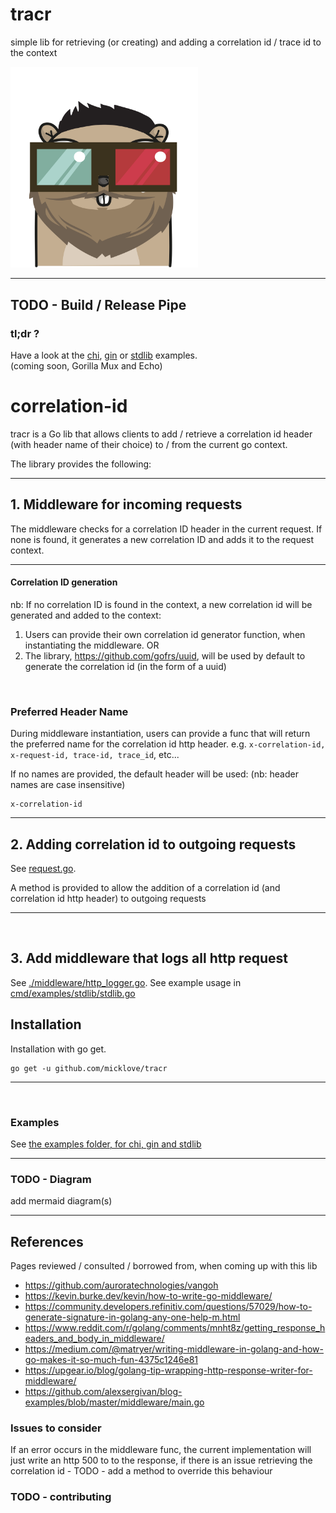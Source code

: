# tracr
simple lib for retrieving (or creating) and adding a correlation id / trace id to the context 

<img src='./gopher.png' width='300'>

---

TODO - Build / Release Pipe
---

### tl;dr ?
Have a look at the [chi](cmd/examples/chi/README.md), [gin](cmd/examples/gin/README.md) or [stdlib](cmd/examples/stdlib/README.md) examples.
<br/>(coming soon, Gorilla Mux and Echo)

# correlation-id
tracr is a Go lib that allows clients to add / retrieve a correlation id header (with header name of their choice) to / from the current go context.

The library provides the following:

---


## 1. Middleware for incoming requests
The middleware checks for a correlation ID header in the current request. If none is found, it generates a new correlation ID and adds it to the request context.

---

#### Correlation ID generation
nb: If no correlation ID is found in the context, a new correlation id will be generated and added to the context:
1. Users can provide their own correlation id generator function, when instantiating the middleware.
OR
2. The library, https://github.com/gofrs/uuid, will be used by default to generate the correlation id (in the form of a uuid)

<br />

### Preferred Header Name
During middleware instantiation, users can provide a func that will return the preferred name for the correlation id http header.
e.g. `x-correlation-id, x-request-id, trace-id, trace_id`, etc...

If no names are provided, the default header will be used: (nb: header names are case insensitive)

    x-correlation-id


---


## 2. Adding correlation id to outgoing requests
See [request.go](request.go). 

A method is provided to allow the addition of a correlation id (and correlation id http header) to outgoing requests

---

<br />

## 3. Add middleware that logs all http request
See [./middleware/http_logger.go](./middleware/http_logger.go).
See example usage in [cmd/examples/stdlib/stdlib.go](./cmd/examples/stdlib/stdlib.go)

## Installation
Installation with go get.

    go get -u github.com/micklove/tracr

---

<br />

### Examples

See [the examples folder, for chi, gin and stdlib](/cmd/examples/)

---

### TODO - Diagram
add mermaid diagram(s) 

---

## References
Pages reviewed / consulted / borrowed from, when coming up with this lib

* https://github.com/auroratechnologies/vangoh
* https://kevin.burke.dev/kevin/how-to-write-go-middleware/
* https://community.developers.refinitiv.com/questions/57029/how-to-generate-signature-in-golang-any-one-help-m.html
* https://www.reddit.com/r/golang/comments/mnht8z/getting_response_headers_and_body_in_middleware/
* https://medium.com/@matryer/writing-middleware-in-golang-and-how-go-makes-it-so-much-fun-4375c1246e81
* https://upgear.io/blog/golang-tip-wrapping-http-response-writer-for-middleware/
* https://github.com/alexsergivan/blog-examples/blob/master/middleware/main.go

### Issues to consider
If an error occurs in the middleware func, the current implementation will just write an http 500 to to the response, if there is an issue retrieving the correlation id - TODO - add a method to override this behaviour

### TODO - contributing
